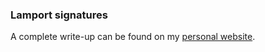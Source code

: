 ### Lamport signatures

A complete write-up can be found on my [personal website](http://zacharyratliff.org/Lamport-Signatures).
